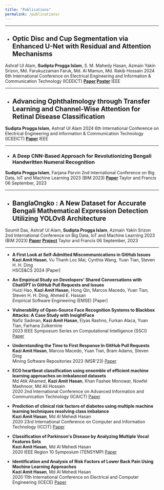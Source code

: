 ```yaml
---
title: "Publications"
permalink: /publications/
---
```

<!-- You can also find my articles on my [Google Scholar](https://scholar.google.com/citations?user=-TO5ICoAAAAJ&hl=en) profile -->
---
- ## Optic Disc and Cup Segmentation via Enhanced U-Net with Residual and Attention Mechanisms
Ashraf UI Alam, **Sudipta Progga Islam**, S. M. Mahedy Hasan, Azmain Yakin Srizon, Md. Farukuzzaman Faruk, Md. Al Mamun, Md. Rakib Hossain
2024 6th International Conference on Electrical Engineering and Information & Communication Technology (ICEEICT) **[Paper](https://doi.org/10.1109/ICEEICT62016.2024.10534436) [Poster](https://ashraf-ul-alam-amit.github.io/pdf/170_Poster.pdf)**
IEEE

---

- ## Advancing Ophthalmology through Transfer Learning and Channel-Wise Attention for Retinal Disease Classification
**Sudipta Progga Islam**, Ashraf UI Alam
2024 6th International Conference on Electrical Engineering and Information & Communication Technology (ICEEICT) **[Paper](https://doi.org/10.1109/ICEEICT62016.2024.10534342)**
IEEE

---

- ### A Deep CNN-Based Approach for Revolutionizing Bengali Handwritten Numeral Recognition
**Sudipta Progga Islam**, Farjana Parvin
2nd International Conference on Big Data, IoT and Machine Learning 2023 (BIM 2023) **[Paper](https://www.springerprofessional.de/en/a-deep-cnn-based-approach-for-revolutionizing-bengali-handwritte/26924490)** 
Taylor and Francis
06 September, 2023

---

- ## BanglaOngko : A New Dataset for Accurate Bengali Mathematical Expression Detection Utilizing YOLOv8 Architecture
Soumit Das, Ashraf UI Alam, **Sudipta Progga Islam**, Azmain Yakin Srizon
2nd International Conference on Big Data, IoT and Machine Learning 2023 (BIM 2023) **[Paper](#)**  **[Project](https://github.com/ashraf-ul-alam-amit/BanglaOngko)**
Taylor and Francis
06 September, 2023

---


- **A First Look at Self-Admitted Miscommunications in GitHub Issues**  
  **Kazi Amit Hasan**, Vu Thanh Loc Mai, Cynthia Wang, Yuan Tian, Steven H. H. Ding  
  HSCE&CS 2024 [Paper]

- **An Empirical Study on Developers' Shared Conversations with ChatGPT in GitHub Pull Requests and Issues**  
  Huizi Hao, **Kazi Amit Hasan**, Hong Qin, Marcos Macedo, Yuan Tian, Steven H. H. Ding, Ahmed E. Hassan  
  Empirical Software Engineering (EMSE) [Paper]

- **Vulnerability of Open-Source Face Recognition Systems to Blackbox Attacks: A Case Study with InsightFace**  
  Nafiz Sadman, **Kazi Amit Hasan**, Elyas Rashno, Furkan Alaca, Yuan Tian, Farhana Zulkernine  
  2023 IEEE Symposium Series on Computational Intelligence (SSCI) [Paper](https://ieeexplore.ieee.org/abstract/document/10371801/)

- **Understanding the Time to First Response In GitHub Pull Requests**  
  **Kazi Amit Hasan**, Marcos Macedo, Yuan Tian, Bram Adams, Steven Ding  
  Mining Software Repositories 2023 (MSR'23) [Paper](https://arxiv.org/abs/2304.08426)

- **ECG heartbeat classification using ensemble of efficient machine learning approaches on imbalanced datasets**  
  Md Atik Ahamed, **Kazi Amit Hasan**, Khan Fashee Monowar, Nowfel Mashnoor, Md Ali Hossain  
  2020 2nd International Conference on Advanced Information and Communication Technology (ICAICT) [Paper](https://ieeexplore.ieee.org/abstract/document/9333534)

- **Prediction of clinical risk factors of diabetes using multiple machine learning techniques resolving class imbalance**  
  **Kazi Amit Hasan**, Md Al Mehedi Hasan  
  2020 23rd International Conference on Computer and Information Technology (ICCIT) [Paper](https://ieeexplore.ieee.org/abstract/document/9392694)

- **Classification of Parkinson's Disease by Analyzing Multiple Vocal Features Sets**  
  **Kazi Amit Hasan**, Md Al Mehedi Hasan  
  2020 IEEE Region 10 Symposium (TENSYMP) [Paper](https://ieeexplore.ieee.org/abstract/document/9230842)

- **Identification and Analysis of Risk Factors of Lower Back Pain Using Machine Learning Approaches**  
  **Kazi Amit Hasan**, Md Al Mehedi Hasan  
  2020 11th International Conference on Electrical and Computer Engineering (ICECE) [Paper](https://ieeexplore.ieee.org/abstract/document/9393098)


